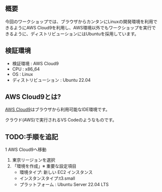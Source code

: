 ## 概要

今回のワークショップでは、ブラウザからカンタンにLinuxの開発環境を利用できるようにAWS Cloud9を利用し、AWS環境以外でもワークショップを実行できるように、ディストリビューションにはUbuntuを採用しています。

## 検証環境

- 検証環境 : AWS Cloud9
- CPU : x86_64
- OS : Linux
- ディストリビューション : Ubuntu 22.04

## AWS Cloud9とは?

[AWS Cloud9](https://aws.amazon.com/cloud9/)はブラウザから利用可能なIDE環境です。

クラウド(AWS)で実行されるVS Codeのようなものです。

## TODO:手順を追記

1 AWS Cloud9へ移動
1. 東京リージョンを選択
1. 「環境を作成」※ 重要な設定項目
    - 環境タイプ: 新しい EC2 インスタンス
    - インスタンスタイプ:t3.small
    - プラットフォーム : Ubuntu Server 22.04 LTS


